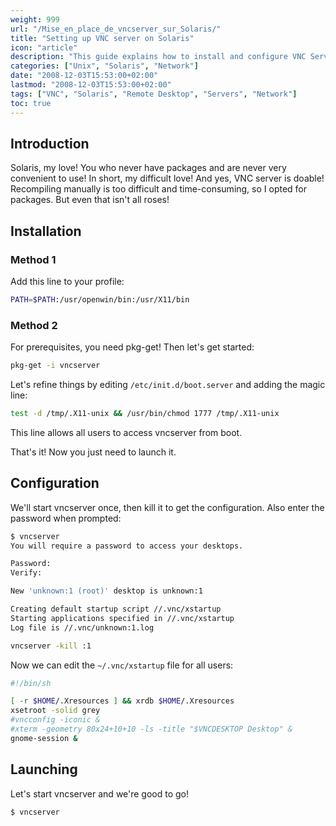 ```yaml
---
weight: 999
url: "/Mise_en_place_de_vncserver_sur_Solaris/"
title: "Setting up VNC server on Solaris"
icon: "article"
description: "This guide explains how to install and configure VNC Server on Solaris systems to enable remote desktop access."
categories: ["Unix", "Solaris", "Network"]
date: "2008-12-03T15:53:00+02:00"
lastmod: "2008-12-03T15:53:00+02:00"
tags: ["VNC", "Solaris", "Remote Desktop", "Servers", "Network"]
toc: true
---
```


## Introduction

Solaris, my love! You who never have packages and are never very convenient to use! In short, my difficult love! And yes, VNC server is doable! Recompiling manually is too difficult and time-consuming, so I opted for packages. But even that isn't all roses!

## Installation

### Method 1

Add this line to your profile:

```bash
PATH=$PATH:/usr/openwin/bin:/usr/X11/bin
```

### Method 2

For prerequisites, you need pkg-get! Then let's get started:

```bash
pkg-get -i vncserver
```

Let's refine things by editing `/etc/init.d/boot.server` and adding the magic line:

```bash
test -d /tmp/.X11-unix && /usr/bin/chmod 1777 /tmp/.X11-unix 
```

This line allows all users to access vncserver from boot.

That's it! Now you just need to launch it.

## Configuration

We'll start vncserver once, then kill it to get the configuration. Also enter the password when prompted:

```bash
$ vncserver
You will require a password to access your desktops.

Password:
Verify:

New 'unknown:1 (root)' desktop is unknown:1

Creating default startup script //.vnc/xstartup
Starting applications specified in //.vnc/xstartup
Log file is //.vnc/unknown:1.log
```

```bash
vncserver -kill :1
```

Now we can edit the `~/.vnc/xstartup` file for all users:

```bash
#!/bin/sh

[ -r $HOME/.Xresources ] && xrdb $HOME/.Xresources
xsetroot -solid grey
#vncconfig -iconic &
#xterm -geometry 80x24+10+10 -ls -title "$VNCDESKTOP Desktop" &
gnome-session &
```

## Launching

Let's start vncserver and we're good to go!

```bash
$ vncserver
```